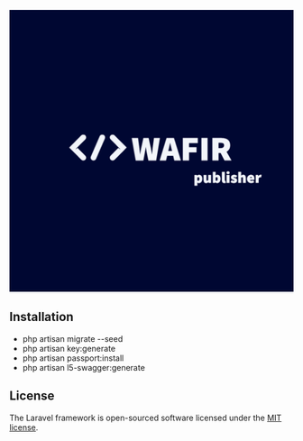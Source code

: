 <p align="center"><img src="/resources/images/logo.png?1" alt="WAFIR publisher logo" width="1000" height="500"></p>

## Installation

- php artisan migrate --seed
- php artisan key:generate
- php artisan passport:install
- php artisan l5-swagger:generate


## License

The Laravel framework is open-sourced software licensed under the [MIT license](https://opensource.org/licenses/MIT).
